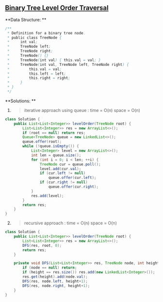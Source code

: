 ## [Binary Tree Level Order Traversal](https://leetcode.com/problems/binary-tree-level-order-traversal/description/)

**Data Structure: **

```java
/**
 * Definition for a binary tree node.
 * public class TreeNode {
 *     int val;
 *     TreeNode left;
 *     TreeNode right;
 *     TreeNode() {}
 *     TreeNode(int val) { this.val = val; }
 *     TreeNode(int val, TreeNode left, TreeNode right) {
 *         this.val = val;
 *         this.left = left;
 *         this.right = right;
 *     }
 * }
 */
```

**Solutions: **

1. > iterative approach using queue :  time = O(n) space = O(n)

```java
class Solution {
    public List<List<Integer>> levelOrder(TreeNode root) {
        List<List<Integer>> res = new ArrayList<>();
        if (root == null) return res;
        Queue<TreeNode> queue = new LinkedList<>();
        queue.offer(root);
        while (!queue.isEmpty()) {
            List<Integer> level = new ArrayList<>();
            int len = queue.size();
            for (int i = 0; i < len; ++i) {
                TreeNode cur = queue.poll();
                level.add(cur.val);
                if (cur.left != null)
                    queue.offer(cur.left);
                if (cur.right != null)
                    queue.offer(cur.right);
            }
            res.add(level);
        }
        return res;
    }
}
```

2. > recursive approach : time = O(n) space = O(n)

```java
class Solution {
    public List<List<Integer>> levelOrder(TreeNode root) {
        List<List<Integer>> res = new ArrayList<>();
        DFS(res, root, 0);
        return res;
    }

    private void DFS(List<List<Integer>> res, TreeNode node, int height) {
        if (node == null) return;
        if (height == res.size()) res.add(new LinkedList<Integer>());
        res.get(height).add(node.val);
        DFS(res, node.left, height+1);
        DFS(res, node.right, height+1); 
    }
}
```


